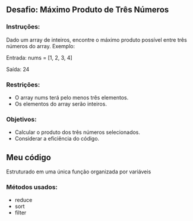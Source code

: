 ## Desafio: Máximo Produto de Três Números
### Instruções:
Dado um array de inteiros, encontre o máximo produto possível entre três números do array.
Exemplo:

Entrada: nums = [1, 2, 3, 4]

Saída: 24

### Restrições:
- O array nums terá pelo menos três elementos.
- Os elementos do array serão inteiros.

### Objetivos:
- Calcular o produto dos três números selecionados.
- Considerar a eficiência do código.


## Meu código
Estruturado em uma única função organizada por variáveis
### Métodos usados:
- reduce
- sort
- filter
